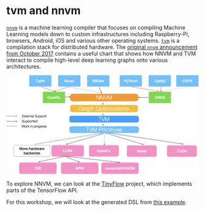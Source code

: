 # tvm and nnvm

[`nnvm`](https://github.com/dmlc/nnvm/) is a machine learning compiler that focuses on compiling Machine Learning models down to custom infrastructures including Raspberry-Pi, browsers, Android, iOS and various other operating systems.  [`tvm`](http://tvmlang.org) is a compilation stack for distributed hardware.  The [original `nnvm` announcement from October 2017](http://tvmlang.org/2017/10/06/nnvm-compiler-announcement.html) contains a useful chart that shows how NNVM and TVM interact to compile high-level deep learning graphs onto various architectures.

![compiler stack](/03_Compilation/01_nnvm/nnvm_compiler_stack.png)

To explore NNVM, we can look at the [TinyFlow](https://github.com/tqchen/tinyflow) project, which implements parts of the TensorFlow API.

For this workshop, we will look at the generated DSL from [this example](https://github.com/dmlc/nnvm/blob/master/tutorials/define_and_compile_model.py).
